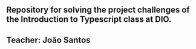 ## Repository for solving the project challenges of the Introduction to Typescript class at DIO.
## Teacher: João Santos
